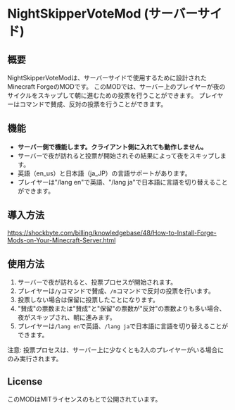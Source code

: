 # NightSkipperVoteMod (サーバーサイド)

## 概要

NightSkipperVoteModは、サーバーサイドで使用するために設計されたMinecraft ForgeのMODです。
このMODでは、サーバー上のプレイヤーが夜のサイクルをスキップして朝に進むための投票を行うことができます。
プレイヤーはコマンドで賛成、反対の投票を行うことができます。

## 機能

- **サーバー側で機能します。クライアント側に入れても動作しません。**
- サーバーで夜が訪れると投票が開始されその結果によって夜をスキップします。
- 英語（en_us）と日本語（ja_JP）の言語サポートがあります。
- プレイヤーは"/lang en"で英語、"/lang ja"で日本語に言語を切り替えることができます。

## 導入方法
https://shockbyte.com/billing/knowledgebase/48/How-to-Install-Forge-Mods-on-Your-Minecraft-Server.html

## 使用方法

1. サーバーで夜が訪れると、投票プロセスが開始されます。
2. プレイヤーは```/y```コマンドで賛成、```/n```コマンドで反対の投票を行います。
3. 投票しない場合は保留に投票したことになります。
4. "賛成"の票数または"賛成"と"保留"の票数が"反対"の票数よりも多い場合、夜がスキップされ、朝に進みます。
5. プレイヤーは```/lang en```で英語、```/lang ja```で日本語に言語を切り替えることができます。

注意: 投票プロセスは、サーバー上に少なくとも2人のプレイヤーがいる場合にのみ実行されます。

## License

このMODはMITライセンスのもとで公開されています。

